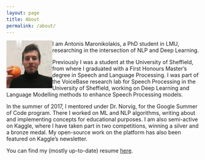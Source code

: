 ```yaml
---
layout: page
title: About
permalink: /about/
---
```


<div>
  <p><img src="https://raw.githubusercontent.com/antmarakis/antmarakis.github.io/master/images/profile.jpg" style="float:left" height="125" width="120"></p>
  <p>I am Antonis Maronikolakis, a PhD student in LMU, researching in the intersection of NLP and Deep Learning.

Previously I was a student at the University of Sheffield, from where I graduated with a First Honours Master’s degree in Speech and Language Processing. I was part of the VoiceBase research lab for Speech Processing in the University of Sheffield, working on Deep Learning and Language Modelling methods to enhance Speech Processing models.

In the summer of 2017, I mentored under Dr. Norvig, for the Google Summer of Code program. There I worked on ML and NLP algorithms, writing about and implementing concepts for educational purposes. I am also semi-active on Kaggle, where I have taken part in two competitions, winning a silver and a bronze medal. My open-source work on the platform has also been featured on Kaggle’s newsletter.

You can find my (mostly up-to-date) resume [here](https://github.com/antmarakis/antmarakis.github.io/blob/master/files/antonis_resume.pdf).
</p>
</div>





